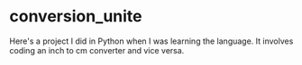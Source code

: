 # conversion_unite
Here's a project I did in Python when I was learning the language. It involves coding an inch to cm converter and vice versa.
